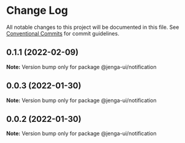 # Change Log

All notable changes to this project will be documented in this file.
See [Conventional Commits](https://conventionalcommits.org) for commit guidelines.

## 0.1.1 (2022-02-09)

**Note:** Version bump only for package @jenga-ui/notification

## 0.0.3 (2022-01-30)

**Note:** Version bump only for package @jenga-ui/notification

## 0.0.2 (2022-01-30)

**Note:** Version bump only for package @jenga-ui/notification

